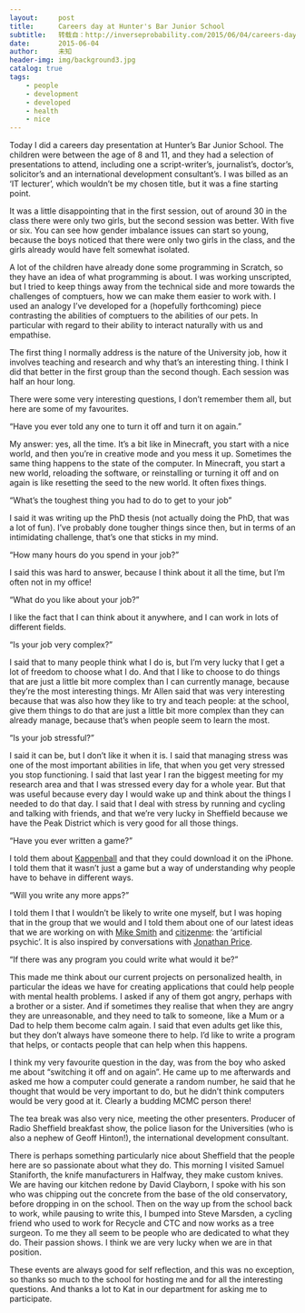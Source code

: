 ```yaml
---
layout:     post
title:      Careers day at Hunter's Bar Junior School
subtitle:   转载自：http://inverseprobability.com/2015/06/04/careers-day
date:       2015-06-04
author:     未知
header-img: img/background3.jpg
catalog: true
tags:
    - people
    - development
    - developed
    - health
    - nice
---
```


Today I did a careers day presentation at Hunter’s Bar Junior School. The children were between the age of 8 and 11, and they had a selection of presentations to attend, including one a script-writer’s, journalist’s, doctor’s, solicitor’s and an international development consultant’s. I was billed as an ‘IT lecturer’, which wouldn’t be my chosen title, but it was a fine starting point.

It was a little disappointing that in the first session, out of around 30 in the class there were only two girls, but the second session was better. With five or six. You can see how gender imbalance issues can start so young, because the boys noticed that there were only two girls in the class, and the girls already would have felt somewhat isolated.

A lot of the children have already done some programming in Scratch, so they have an idea of what programming is about. I was working unscripted, but I tried to keep things away from the technical side and more towards the challenges of comptuers, how we can make them easier to work with. I used an analogy I’ve developed for a (hopefully forthcoming) piece contrasting the abilities of comptuers to the abilities of our pets. In particular with regard to their ability to interact naturally with us and empathise.

The first thing I normally address is the nature of the University job, how it involves teaching and research and why that’s an interesting thing. I think I did that better in the first group than the second though. Each session was half an hour long.

There were some very interesting questions, I don’t remember them all, but here are some of my favourites.

“Have you ever told any one to turn it off and turn it on again.”

My answer: yes, all the time. It’s a bit like in Minecraft, you start with a nice world, and then you’re in creative mode and you mess it up. Sometimes the same thing happens to the state of the computer. In Minecraft, you start a new world, reloading the software, or reinstalling or turning it off and on again is like resetting the seed to the new world. It often fixes things.

“What’s the toughest thing you had to do to get to your job”

I said it was writing up the PhD thesis (not actually doing the PhD, that was a lot of fun). I’ve probably done tougher things since then, but in terms of an intimidating challenge, that’s one that sticks in my mind.

“How many hours do you spend in your job?”

I said this was hard to answer, because I think about it all the time, but I’m often not in my office!

“What do you like about your job?”

I like the fact that I can think about it anywhere, and I can work in lots of different fields.

“Is your job very complex?”

I said that to many people think what I do is, but I’m very lucky that I get a lot of freedom to choose what I do. And that I like to choose to do things that are just a little bit more complex than I can currently manage, because they’re the most interesting things. Mr Allen said that was very interesting because that was also how they like to try and teach people: at the school, give them things to do that are just a little bit more complex than they can already manage, because that’s when people seem to learn the most.

“Is your job stressful?”

I said it can be, but I don’t like it when it is. I said that managing stress was one of the most important abilities in life, that when you get very stressed you stop functioning. I said that last year I ran the biggest meeting for my research area and that I was stressed every day for a whole year. But that was useful because every day I would wake up and think about the things I needed to do that day. I said that I deal with stress by running and cycling and talking with friends, and that we’re very lucky in Sheffield because we have the Peak District which is very good for all those things.

“Have you ever written a game?”

I told them about [Kappenball](http://inverseprobability.com/2012/10/26/kappenball) and that they could download it on the iPhone. I told them that it wasn’t just a game but a way of understanding why people have to behave in different ways.

“Will you write any more apps?”

I told them I that I wouldn’t be likely to write one myself, but I was hoping that in the group that we would and I told them about one of our latest ideas that we are working on with [Mike Smith](http://www.michaeltsmith.org.uk/) and [citizenme](http://www.citizenme.com/): the ‘artificial psychic’. It is also inspired by conversations with [Jonathan Price](http://www.doughtystreet.co.uk/barristers/profile/jonathan-price).

“If there was any program you could write what would it be?”

This made me think about our current projects on personalized health, in particular the ideas we have for creating applications that could help people with mental health problems. I asked if any of them got angry, perhaps with a brother or a sister. And if sometimes they realise that when they are angry they are unreasonable, and they need to talk to someone, like a Mum or a Dad to help them become calm again. I said that even adults get like this, but they don’t always have someone there to help. I’d like to write a program that helps, or contacts people that can help when this happens.

I think my very favourite question in the day, was from the boy who asked me about “switching it off and on again”. He came up to me afterwards and asked me how a computer could generate a random number, he said that he thought that would be very important to do, but he didn’t think computers would be very good at it. Clearly a budding MCMC person there!

The tea break was also very nice, meeting the other presenters. Producer of Radio Sheffield breakfast show, the police liason for the Universities (who is also a nephew of Geoff Hinton!), the international development consultant.

There is perhaps something particularly nice about Sheffield that the people here are so passionate about what they do. This morning I visited Samuel Staniforth, the knife manufacturers in Halfway, they make custom knives. We are having our kitchen redone by David Clayborn, I spoke with his son who was chipping out the concrete from the base of the old conservatory, before dropping in on the school. Then on the way up from the school back to work, while pausing to write this, I bumped into Steve Marsden, a cycling friend who used to work for Recycle and CTC and now works as a tree surgeon. To me they all seem to be people who are dedicated to what they do. Their passion shows. I think we are very lucky when we are in that position.

These events are always good for self reflection, and this was no exception, so thanks so much to the school for hosting me and for all the interesting questions. And thanks a lot to Kat in our department for asking me to participate.
